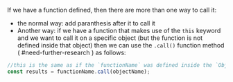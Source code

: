 If we have a function defined, then there are more than one way to call it:
- the normal way:  add paranthesis after it to call it
- Another way: if we have a function that makes use of the `this` keyword and we want to call it on a specific object (but the function is not defined inside that object) then we can use the `.call()` function method ( #need-further-research ) as follows:

```js
//this is the same as if the `functionName` was defined inside the `ObjectName`
const results = functionName.call(objectName);
```
